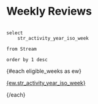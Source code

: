 # Weekly Reviews

```eligible_weeks

select 
    str_activity_year_iso_week

from Stream

order by 1 desc
```

{#each eligible_weeks as ew}
    
[{ew.str_activity_year_iso_week}](/weekly-review/{ew.str_activity_year_iso_week})

{/each}